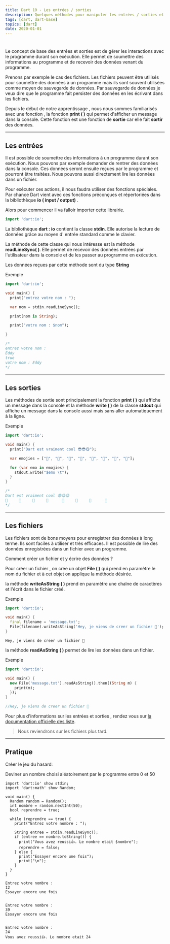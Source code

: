 ```yaml
---
title: Dart 10 - Les entrées / sorties
description: Quelques méthodes pour manipuler les entrées / sorties et les fichiers.
tags: [dart, dart-base]
topics: [dart]
date: 2020-01-01
---
```


#

Le concept de base des entrées et sorties est de gérer les interactions avec le programme durant son exécution. Elle permet de soumettre des informations au programme et de recevoir des données venant du programme.

Prenons par exemple le cas des fichiers. Les fichiers peuvent être utilisés pour soumettre des données à un programme mais ils sont souvent utilisées comme moyen de sauvegarde de données. Par sauvegarde de données je veux dire que le programme fait persister des données en les écrivant dans les fichiers.

Depuis le début de notre apprentissage , nous nous sommes familiarisés avec une fonction , la fonction **print ( )** qui permet d'afficher un message dans la console. Cette fonction est une fonction de **sortie** car elle fait **sortir** des données.

---

## Les entrées

Il est possible de soumettre des informations à un programme durant son exécution. Nous pouvons par exemple demander de rentrer des données dans la console. Ces données seront ensuite reçues par le programme et pourront être traitées. Nous pouvons aussi directement lire les données dans un fichier.

Pour exécuter ces actions, il nous faudra utiliser des fonctions spéciales. Par chance Dart vient avec ces fonctions préconçues et répertoriées dans la bibliothèque **io ( input / output)** .

Alors pour commencer il va falloir importer cette librairie.

```dart
import 'dart:io';
```

La bibliothèque **dart : io** contient la classe **stdin**. Elle autorise la lecture de données grâce au moyen d' entrée standard comme le clavier.

La méthode de cette classe qui nous intéresse est la méthode **readLineSync( )**. Elle permet de recevoir des données entrées par l'utilisateur dans la console et de les passer au programme en exécution.

Les données reçues par cette méthode sont du type **String**

Exemple

```dart
import 'dart:io';

void main() {
  print("entrez votre nom : ");

  var nom = stdin.readLineSync();

  print(nom is String);

  print("votre nom : $nom");

}

/*
entrez votre nom :
Eddy
true
votre nom : Eddy
*/
```

---

## Les sorties

Les méthodes de sortie sont principalement la fonction **print ( )** qui affiche un message dans la console et la méthode **write ( )** de la classe **stdout** qui affiche un message dans la console aussi mais sans aller automatiquement à la ligne.

Exemple

```dart
import 'dart:io';

void main() {
  print("Dart est vraiment cool 😎😎😋");

  var emojies = ["🌭", "🍟", "🥞", "🥙", "🌮", "🥪", "🥚", "🍕"];

  for (var emo in emojies) {
    stdout.write("$emo \t");
  }
}

/*
Dart est vraiment cool 😎😋😋
🌭     🍟     🥞     🥙      🌮     🥪     🥚      🍕
*/
```

---

## Les fichiers

Les fichiers sont de bons moyens pour enregistrer des données à long terme. Ils sont faciles à utiliser et très efficaces. Il est possible de lire des données enregistrées dans un fichier avec un programme.

Comment créer un fichier et y écrire des données ?

Pour créer un fichier , on crée un objet **File ( )** qui prend en paramètre le nom du fichier et à cet objet on applique la méthode désirée.

la méthode **writeAsString ( )** prend en paramètre une chaîne de caractères et l'écrit dans le fichier créé.

Exemple

```dart
import 'dart:io';

void main() {
  final filename = 'message.txt';
  File(filename).writeAsString('Hey, je viens de creer un fichier 📃');
}

```

```text[message.txt]
Hey, je viens de creer un fichier 📃
```

la méthode **readAsString ( )** permet de lire les données dans un fichier.

Exemple

```dart
import 'dart:io';

void main() {
  new File('message.txt').readAsString().then((String m) {
    print(m);
  });
}

//Hey, je viens de creer un fichier 📃
```

Pour plus d'informations sur les entrées et sorties , rendez vous sur [la documentation officielle des liste](https://api.dartlang.org/stable/2.4.0/dart-io/dart-io-library.html).

> Nous reviendrons sur les fichiers plus tard.

---

## Pratique

Créer le jeu du hasard:

Deviner un nombre choisi aléatoirement par le programme entre 0 et 50

```dart[hasard.dart]
import 'dart:io' show stdin;
import 'dart:math' show Random;

void main() {
  Random random = Random();
  int nombre = random.nextInt(50);
  bool reprendre = true;

  while (reprendre == true) {
    print("Entrez votre nombre : ");

    String entree = stdin.readLineSync();
    if (entree == nombre.toString()) {
      print("Vous avez reussi👍. Le nombre etait $nombre");
      reprendre = false;
    } else {
      print("Essayer encore une fois");
      print("\n");
    }
  }
}
```

```shell[output]
Entrez votre nombre :
12
Essayer encore une fois


Entrez votre nombre :
39
Essayer encore une fois


Entrez votre nombre :
24
Vous avez reussi👍. Le nombre etait 24
```
